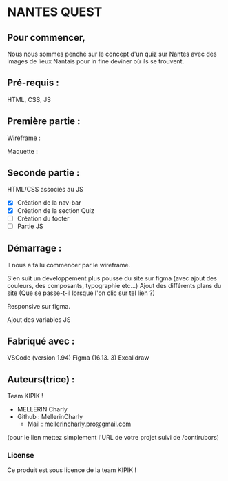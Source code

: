 # NANTES QUEST


## Pour commencer,

Nous nous sommes penché sur le concept d'un quiz sur Nantes avec des images de lieux Nantais pour in fine deviner où ils se trouvent.

## Pré-requis :

HTML, CSS, JS


## Première partie :


Wireframe :

Maquette :


## Seconde partie :


HTML/CSS associés au JS

- [x] Création de la nav-bar
- [x] Création de la section Quiz
- [ ] Création du footer
- [ ] Partie JS

## Démarrage :

Il nous a fallu commencer par le wireframe.

S'en suit un développement plus poussé du site sur figma (avec ajout des couleurs, des composants, typographie etc...)
Ajout des différents plans du site (Que se passe-t-il lorsque l'on clic sur tel lien ?)

Responsive sur figma.

Ajout des variables JS


## Fabriqué avec :


VSCode (version 1.94)
Figma (16.13. 3)
Excalidraw

## Auteurs(trice) :


Team KIPIK !

- MELLERIN Charly
- Github : MellerinCharly
  - Mail : mellerincharly.pro@gmail.com

(pour le lien mettez simplement l'URL de votre projet suivi de /contirubors)

### License
Ce produit est sous licence de la team KIPIK !
